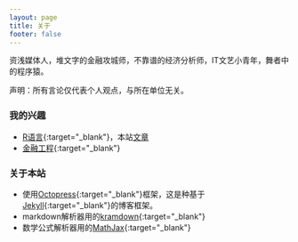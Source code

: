 ```yaml
---
layout: page
title: 关于
footer: false
---
```




<p>资浅媒体人，堆文字的金融攻城师，不靠谱的经济分析师，IT文艺小青年，舞者中的程序猿。</p>
<p>声明：所有言论仅代表个人观点，与所在单位无关。</p>


### 我的兴趣 ###
* [R语言](http://r-project.org){:target="_blank"}，本站[文章](/blog/categories/r%E8%AF%AD%E8%A8%80)
* [金融工程](#){:target="_blank"}


### 关于本站 ###
* 使用[Octopress](http://octopress.org){:target="_blank"}框架，这是种基于[Jekyll](http://github.com/mreid/jekyll/){:target="_blank"}的博客框架。
* markdown解析器用的[kramdown](http://kramdown.rubyforge.org){:target="_blank"}
* 数学公式解析器用的[MathJax](http://mathjax.org){:target="_blank"}
